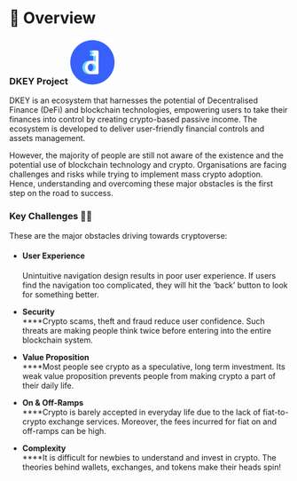 # 🔑 Overview

### **DKEY Project** <img src=".gitbook/assets/emoji.png" alt="" data-size="line">&#x20;

DKEY is an ecosystem that harnesses the potential of Decentralised Finance (DeFi) and blockchain technologies, empowering users to take their finances into control by creating crypto-based passive income. The ecosystem is developed to deliver user-friendly financial controls and assets management.



However, the majority of people are still not aware of the existence and the potential use of blockchain technology and crypto. Organisations are facing challenges and risks while trying to implement mass crypto adoption. Hence, understanding and overcoming these major obstacles is the first step on the road to success.



### **Key Challenges 🤷‍♂️**

These are the major obstacles driving towards cryptoverse:

*   #### User Experience

    Unintuitive navigation design results in poor user experience. If users find the navigation too complicated, they will hit the ‘back’ button to look for something better.
* **Security**\
  ****Crypto scams, theft and fraud reduce user confidence. Such threats are making people think twice before entering into the entire blockchain system.
* **Value Proposition**\
  ****Most people see crypto as a speculative, long term investment. Its weak value proposition prevents people from making crypto a part of their daily life.
* **On & Off-Ramps**\
  ****Crypto is barely accepted in everyday life due to the lack of fiat-to-crypto exchange services. Moreover, the fees incurred for fiat on and off-ramps can be high.
* **Complexity**\
  ****It is difficult for newbies to understand and invest in crypto. The theories behind wallets, exchanges, and tokens make their heads spin!



